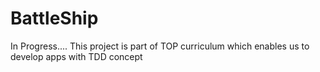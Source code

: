 # BattleShip
In Progress....
This project is part of TOP curriculum which enables us to develop apps with TDD concept